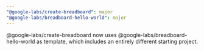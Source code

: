```yaml
---
"@google-labs/create-breadboard": major
"@google-labs/breadboard-hello-world": major
---
```


@google-labs/create-breadboard now uses @google-labs/breadboard-hello-world as template,
which includes an entirely different starting project.
